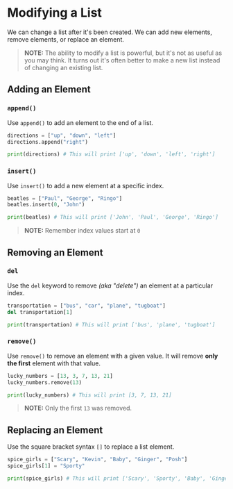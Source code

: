 # Modifying a List

We can change a list after it's been created. We can add new elements, remove elements, or replace an element.

> **NOTE:** The ability to modify a list is powerful, but it's not as useful as you may think. It turns out it's often better to make a new list instead of changing an existing list.

## Adding an Element

### `append()`

Use `append()` to add an element to the end of a list.

```python
directions = ["up", "down", "left"]
directions.append("right")

print(directions) # This will print ['up', 'down', 'left', 'right']
```

### `insert()`

Use `insert()` to add a new element at a specific index.

```python
beatles = ["Paul", "George", "Ringo"]
beatles.insert(0, "John")

print(beatles) # This will print ['John', 'Paul', 'George', 'Ringo']
```

> **NOTE:** Remember index values start at `0`

## Removing an Element

### `del`

Use the `del` keyword to remove _(aka "delete")_ an element at a particular index.

```python
transportation = ["bus", "car", "plane", "tugboat"]
del transportation[1]

print(transportation) # This will print ['bus', 'plane', 'tugboat']
```

### `remove()`

Use `remove()` to remove an element with a given value. It will remove **only the first** element with that value.

```python
lucky_numbers = [13, 3, 7, 13, 21]
lucky_numbers.remove(13)

print(lucky_numbers) # This will print [3, 7, 13, 21]
```

> **NOTE:** Only the first `13` was removed.

## Replacing an Element

Use the square bracket syntax `[]` to replace a list element.

```python
spice_girls = ["Scary", "Kevin", "Baby", "Ginger", "Posh"]
spice_girls[1] = "Sporty"

print(spice_girls) # This will print ['Scary', 'Sporty', 'Baby', 'Ginger', 'Posh']
```
